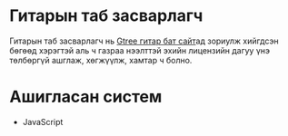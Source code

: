 # Гитарын таб засварлагч
Гитарын таб засварлагч нь [Gtree гитар бат сайт](http://github.com/xacaa/gtree "Gtreemn github repo")ад зориулж хийгдсэн бөгөөд хэрэгтэй аль ч газраа нээлттэй эхийн лицензийн дагуу үнэ төлбөргүй ашглаж, хөгжүүлж, хамтар ч болно.

# Ашигласан систем
* JavaScript

